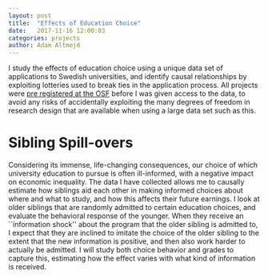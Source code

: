 ```yaml
---
layout: post
title:  "Effects of Education Choice"
date:   2017-11-16 12:00:03
categories: projects
author: Adam Altmejd
---
```


I study the effects of education choice using a unique data set of applications to Swedish universities, and identify causal relationships by exploiting lotteries used to break ties in the application process. All projects were [pre registered at the OSF](https://osf.io/rj6t7/) before I was given access to the data, to avoid any risks of accidentally exploiting the many degrees of freedom in research design that are available when using a large data set such as this.

# Sibling Spill-overs

Considering its immense, life-changing consequences, our choice of which university education to pursue is often ill-informed, with a negative impact on economic inequality. The data I have collected allows me to causally estimate how siblings aid each other in making informed choices about where and what to study, and how this affects their future earnings. I look at older siblings that are randomly admitted to certain education choices, and evaluate the behavioral response of the younger. When they receive an ``information shock'' about the program that the older sibling is admitted to, I expect that they are inclined to imitate the choice of the older sibling to the extent that the new information is positive, and then also work harder to actually be admitted. I will study both choice behavior and grades to capture this, estimating how the effect varies with what kind of information is received.